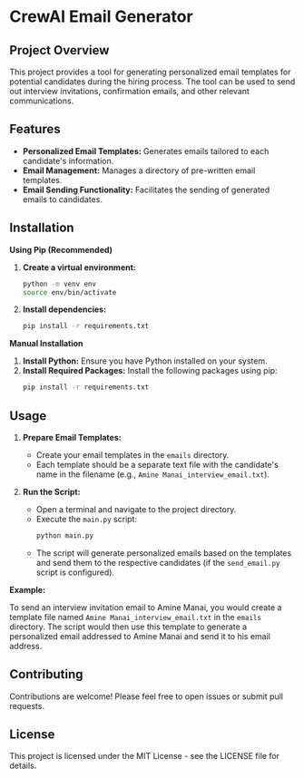 # CrewAI Email Generator

## Project Overview

This project provides a tool for generating personalized email templates for potential candidates during the hiring process. The tool can be used to send out interview invitations, confirmation emails, and other relevant communications.

## Features

- **Personalized Email Templates:** Generates emails tailored to each candidate's information.
- **Email Management:** Manages a directory of pre-written email templates.
- **Email Sending Functionality:** Facilitates the sending of generated emails to candidates.

## Installation

**Using Pip (Recommended)**

1. **Create a virtual environment:**
   ```bash
   python -m venv env
   source env/bin/activate 
   ```
2. **Install dependencies:**
   ```bash
   pip install -r requirements.txt
   ```

**Manual Installation**

1. **Install Python:** Ensure you have Python installed on your system.
2. **Install Required Packages:** Install the following packages using pip:
   ```bash
   pip install -r requirements.txt
   ```

## Usage

1. **Prepare Email Templates:**
   - Create your email templates in the `emails` directory.
   - Each template should be a separate text file with the candidate's name in the filename (e.g., `Amine Manai_interview_email.txt`).

2. **Run the Script:**
   - Open a terminal and navigate to the project directory.
   - Execute the `main.py` script:
      ```bash
      python main.py
      ```
   - The script will generate personalized emails based on the templates and send them to the respective candidates (if the `send_email.py` script is configured).

**Example:**

To send an interview invitation email to Amine Manai, you would create a template file named `Amine Manai_interview_email.txt` in the `emails` directory. The script would then use this template to generate a personalized email addressed to Amine Manai and send it to his email address.

## Contributing

Contributions are welcome! Please feel free to open issues or submit pull requests.

## License

This project is licensed under the MIT License - see the LICENSE file for details.
